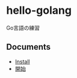 # hello-golang

Go言語の練習

## Documents

* [Install](./doc/installation/install.md)
* [開始](./doc/run/start.md)
